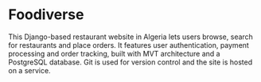 # Foodiverse
 This Django-based restaurant website in Algeria lets users browse, search for restaurants and place orders. It features user authentication, payment processing and order tracking, built with MVT architecture and a PostgreSQL database. Git is used for version control and the site is hosted on a service.
